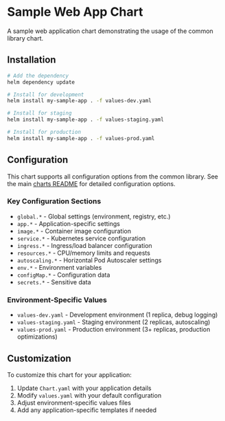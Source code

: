 # Sample Web App Chart

A sample web application chart demonstrating the usage of the common library chart.

## Installation

```bash
# Add the dependency
helm dependency update

# Install for development
helm install my-sample-app . -f values-dev.yaml

# Install for staging
helm install my-sample-app . -f values-staging.yaml

# Install for production
helm install my-sample-app . -f values-prod.yaml
```

## Configuration

This chart supports all configuration options from the common library. See the main [charts README](../../README.md) for detailed configuration options.

### Key Configuration Sections

- `global.*` - Global settings (environment, registry, etc.)
- `app.*` - Application-specific settings
- `image.*` - Container image configuration
- `service.*` - Kubernetes service configuration
- `ingress.*` - Ingress/load balancer configuration
- `resources.*` - CPU/memory limits and requests
- `autoscaling.*` - Horizontal Pod Autoscaler settings
- `env.*` - Environment variables
- `configMap.*` - Configuration data
- `secrets.*` - Sensitive data

### Environment-Specific Values

- `values-dev.yaml` - Development environment (1 replica, debug logging)
- `values-staging.yaml` - Staging environment (2 replicas, autoscaling)
- `values-prod.yaml` - Production environment (3+ replicas, production optimizations)

## Customization

To customize this chart for your application:

1. Update `Chart.yaml` with your application details
2. Modify `values.yaml` with your default configuration
3. Adjust environment-specific values files
4. Add any application-specific templates if needed
